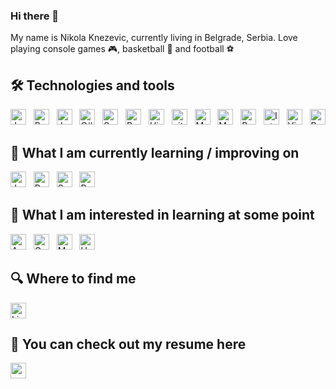 ### Hi there 👋

My name is Nikola Knezevic, currently living in Belgrade, Serbia. Love playing console games 🎮, basketball 🏀 and football ⚽

## 🛠  Technologies and tools

<a name="learning-now"></a>

[<img src="https://img.shields.io/badge/Java-ED8B00?style=for-the-badge&logo=openjdk&logoColor=white" alt="Java logo" title="Java" height="25" />][tech_tools_anchor]
&nbsp;
[<img src="https://img.shields.io/badge/Python-3776AB?style=for-the-badge&logo=python&logoColor=white" alt="Python logo" title="Python" height="25" />][tech_tools_anchor]
&nbsp;
[<img src="https://img.shields.io/badge/JavaScript-282C34?logo=javascript&logoColor=F7DF1E" alt="JavaScript logo" title="JavaScript" height="25" />][tech_tools_anchor]
&nbsp;
[<img src="https://img.shields.io/badge/C%23-239120?style=for-the-badge&logo=c-sharp&logoColor=white" alt="C# logo" title="C#" height="25" />][tech_tools_anchor]
&nbsp;
[<img src="https://img.shields.io/badge/Spring-6DB33F?style=for-the-badge&logo=spring&logoColor=white" alt="Spring logo" title="Spring" height="25" />][tech_tools_anchor]
&nbsp;
[<img src="https://img.shields.io/badge/React-20232A?style=for-the-badge&logo=react&logoColor=61DAFB" alt="React logo" title="React" height="25" />][tech_tools_anchor]
&nbsp;
[<img src="https://img.shields.io/badge/Hibernate-59666C?style=for-the-badge&logo=Hibernate&logoColor=white" alt="Hibernate logo" title="Hibernate" height="25" />][tech_tools_anchor]
&nbsp;
[<img src="https://img.shields.io/badge/git-282C34?logo=git&logoColor=F05032" alt="git logo" title="git" height="25" />][tech_tools_anchor]
&nbsp;
[<img src="https://img.shields.io/badge/MySQL-00000F?style=for-the-badge&logo=mysql&logoColor=white" alt="MySql logo" title="MySql" height="25" />][tech_tools_anchor]
&nbsp;
[<img src="https://img.shields.io/badge/MongoDB-4EA94B?style=for-the-badge&logo=mongodb&logoColor=white" alt="MongoDB logo" title="MongoDB" height="25" />][tech_tools_anchor]
&nbsp;
[<img src="https://img.shields.io/badge/PostgreSQL-316192?style=for-the-badge&logo=postgresql&logoColor=white" alt="PostgreSQL logo" title="PostgreSQL" height="25" />][tech_tools_anchor]
&nbsp;
[<img src="https://img.shields.io/badge/IntelliJ_IDEA-000000.svg?style=for-the-badge&logo=intellij-idea&logoColor=white" alt="IntelliJ logo" title="IntelliJ" height="25" />][tech_tools_anchor]
&nbsp;
[<img src="https://img.shields.io/badge/VS%20Code-282C34?logo=visual-studio-code&logoColor=007ACC" alt="Visual Studio Code logo" title="Visual Studio Code" height="25" />][tech_tools_anchor]
&nbsp;
[<img src="https://img.shields.io/badge/PyCharm-000000.svg?&style=for-the-badge&logo=PyCharm&logoColor=white" alt="PyCharm logo" title="PyCharm" height="25" />][tech_tools_anchor]

<a name="learning-next"></a>

## 📖  What I am currently learning / improving on

[<img src="https://img.shields.io/badge/Java-ED8B00?style=for-the-badge&logo=openjdk&logoColor=white" alt="Java logo" title="Java" height="25" />][learning_now_anchor]
&nbsp;
[<img src="https://img.shields.io/badge/Python-3776AB?style=for-the-badge&logo=python&logoColor=white" alt="Python logo" title="Python" height="25" />][learning_now_anchor]
&nbsp;
[<img src="https://img.shields.io/badge/Spring-6DB33F?style=for-the-badge&logo=spring&logoColor=white" alt="Spring logo" title="Spring" height="25" />][learning_now_anchor]
&nbsp;
[<img src="https://img.shields.io/badge/React-20232A?style=for-the-badge&logo=react&logoColor=61DAFB" alt="React logo" title="React" height="25" />][learning_now_anchor]

## 👾  What I am interested in learning at some point

[<img src="https://img.shields.io/badge/Amazon_AWS-232F3E?style=for-the-badge&logo=amazon-aws&logoColor=white" alt="Amazon AWS logo" title="Amazon AWS" height="25" />][learning_next_anchor]
&nbsp;
[<img src="https://img.shields.io/badge/Google_Cloud-4285F4?style=for-the-badge&logo=google-cloud&logoColor=white" alt="Google Cloud logo" title="Google Cloud" height="25" />][learning_next_anchor]
&nbsp;
[<img src="https://img.shields.io/badge/Microsoft_Azure-0089D6?style=for-the-badge&logo=microsoft-azure&logoColor=white" alt="MS Azure logo" title="MS Azure" height="25" />][learning_next_anchor]
&nbsp;
[<img src="https://img.shields.io/badge/Unity-100000?style=for-the-badge&logo=unity&logoColor=white" alt="Unity logo" title="Unity" height="25" />][learning_next_anchor]

## 🔍  Where to find me

[<img src="https://img.shields.io/badge/LinkedIn-282C34?logo=linkedin&logoColor=0077B5" alt="LinkedIn logo" title="LinkedIn" height="25" />](https://www.linkedin.com/in/nikola-knezevic-11880861)

## 📄 You can check out my resume here

[<img src="https://img.shields.io/badge/Standard%20Resume-2A3FFB.svg?style=for-the-badge&logo=Standard-Resume&logoColor=white" alt="resume logo" title="resume" height="25" />](https://github.com/NikKnez/resume.git)


[tech_tools_anchor]: #Hi--
[learning_now_anchor]: #learning-now
[learning_next_anchor]: #learning-next



